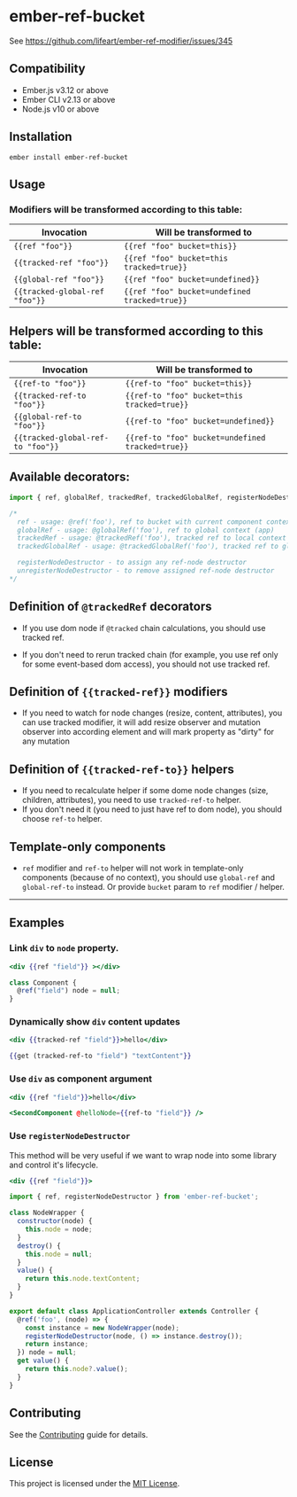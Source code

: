 ember-ref-bucket
==============================================================================

See https://github.com/lifeart/ember-ref-modifier/issues/345


Compatibility
------------------------------------------------------------------------------

* Ember.js v3.12 or above
* Ember CLI v2.13 or above
* Node.js v10 or above


Installation
------------------------------------------------------------------------------

```
ember install ember-ref-bucket
```


Usage
------------------------------------------------------------------------------


### Modifiers will be transformed according to this table:

| Invocation                   | Will be transformed to                      |
|------------------------------|---------------------------------------------|
| `{{ref "foo"}}`               | `{{ref "foo" bucket=this}}`                   |
| `{{tracked-ref "foo"}}`        | `{{ref "foo" bucket=this tracked=true}}`      |
| `{{global-ref "foo"}} `        | `{{ref "foo" bucket=undefined}}`              |
| `{{tracked-global-ref "foo"}}` | `{{ref "foo" bucket=undefined tracked=true}}` |

## Helpers will be transformed according to this table:

| Invocation                   | Will be transformed to                      |
|------------------------------|---------------------------------------------|
| `{{ref-to "foo"}}`               | `{{ref-to "foo" bucket=this}}`                   |
| `{{tracked-ref-to "foo"}}`        | `{{ref-to "foo" bucket=this tracked=true}}`      |
| `{{global-ref-to "foo"}} `        | `{{ref-to "foo" bucket=undefined}}`              |
| `{{tracked-global-ref-to "foo"}}` | `{{ref-to "foo" bucket=undefined tracked=true}}` |

## Available decorators:

```js
import { ref, globalRef, trackedRef, trackedGlobalRef, registerNodeDestructor, unregisterNodeDestructor } from 'ember-ref-bucket';

/*
  ref - usage: @ref('foo'), ref to bucket with current component context
  globalRef - usage: @globalRef('foo'), ref to global context (app)
  trackedRef - usage: @trackedRef('foo'), tracked ref to local context
  trackedGlobalRef - usage: @trackedGlobalRef('foo'), tracked ref to global context (app)

  registerNodeDestructor - to assign any ref-node destructor
  unregisterNodeDestructor - to remove assigned ref-node destructor 
*/
```


## Definition of `@trackedRef` decorators

* If you use dom node if `@tracked` chain calculations, you should use tracked ref.

* If you don't need to rerun tracked chain (for example, you use ref only for some event-based dom access), you should not use tracked ref.

## Definition of `{{tracked-ref}}` modifiers

* If you need to watch for node changes (resize, content, attributes), you can use tracked modifier, it will add resize observer and mutation observer into according element and will mark property as "dirty" for any mutation


## Definition of `{{tracked-ref-to}}` helpers

* If you need to recalculate helper if some dome node changes (size, children, attributes), you need to use `tracked-ref-to` helper.
* If you don't need it (you need to just have ref to dom node), you should choose `ref-to` helper.


## Template-only components

* `ref` modifier and `ref-to` helper will not work in template-only components (because of no context), you should use `global-ref` and `global-ref-to` instead. Or provide `bucket` param to `ref` modifier / helper.

-----------

## Examples

### Link `div` to `node` property.

```hbs
<div {{ref "field"}} ></div>
```

```ts
class Component {
  @ref("field") node = null;
}
```

### Dynamically show `div` content updates

```hbs
<div {{tracked-ref "field"}}>hello</div>

{{get (tracked-ref-to "field") "textContent"}}

```

### Use `div` as component argument

```hbs
<div {{ref "field"}}>hello</div>

<SecondComponent @helloNode={{ref-to "field"}} />
```

### Use `registerNodeDestructor`

This method will be very useful if we want to wrap node into some library and control it's lifecycle.

```hbs
<div {{ref "field"}}>
```

```js
import { ref, registerNodeDestructor } from 'ember-ref-bucket';

class NodeWrapper {
  constructor(node) {
    this.node = node;
  }
  destroy() {
    this.node = null;
  }
  value() {
    return this.node.textContent;
  }
}

export default class ApplicationController extends Controller {
  @ref('foo', (node) => {
    const instance = new NodeWrapper(node);
    registerNodeDestructor(node, () => instance.destroy());
    return instance;
  }) node = null;
  get value() {
    return this.node?.value();
  }
}
```

Contributing
------------------------------------------------------------------------------

See the [Contributing](CONTRIBUTING.md) guide for details.


License
------------------------------------------------------------------------------

This project is licensed under the [MIT License](LICENSE.md).
